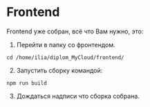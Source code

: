 # Frontend

Frontend уже собран, всё что Вам нужно, это:

1. Перейти в папку со фронтендом.

```
cd /home/ilia/diplom_MyCloud/frontend/
```

2. Запустить сборку командой:

```
npm run build
```

3. Дождаться надписи что сборка собрана.